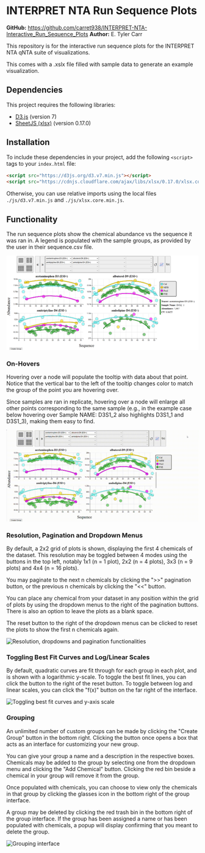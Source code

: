 # INTERPRET NTA Run Sequence Plots

**GitHub:** <https://github.com/carret938/INTERPRET-NTA-Interactive_Run_Sequence_Plots>
**Author:** E. Tyler Carr

This repository is for the interactive run sequence plots for the INTERPRET NTA qNTA suite of visualizations.

This comes with a .xslx file filled with sample data to generate an example visualization.

## Dependencies

This project requires the following libraries:

- [D3.js](https://d3js.org/) (version 7)
- [SheetJS (xlsx)](https://sheetjs.com/) (version 0.17.0)

## Installation

To include these dependencies in your project, add the following `<script>` tags to your `index.html` file:

```html
<script src="https://d3js.org/d3.v7.min.js"></script>
<script src="https://cdnjs.cloudflare.com/ajax/libs/xlsx/0.17.0/xlsx.core.min.js"></script>
```

Otherwise, you can use relative imports using the local files `./js/d3.v7.min.js` and `./js/xlsx.core.min.js`.

## Functionality

The run sequence plots show the chemical abundance vs the sequence it was ran in. A legend is populated with the sample groups, as provided by the user in their sequence.csv file.

![Static 2x2 example of run sequence plots](./resources/static_2x2.png)

### On-Hovers

Hovering over a node will populate the tooltip with data about that point. Notice that the vertical bar to the left of the tooltip changes color to match the group of the point you are hovering over.

Since samples are ran in replicate, hovering over a node will enlarge all other points corresponding to the same sample (e.g., in the example case below hovering over Sample NAME: D3S1_2 also highlights D3S1_1 and D3S1_3), making them easy to find.

![On-hover functionality](./resources/onHovers.gif)

### Resolution, Pagination and Dropdown Menus

By default, a 2x2 grid of plots is shown, displaying the first 4 chemicals of the dataset. This resolution may be toggled between 4 modes using the buttons in the top left, notably 1x1 (n = 1 plot), 2x2 (n = 4 plots), 3x3 (n = 9 plots) and 4x4 (n = 16 plots).

You may paginate to the next n chemicals by clicking the ">>" pagination button, or the previous n chemicals by clicking the "<<" button.

You can place any chemical from your dataset in any position within the grid of plots by using the dropdown menus to the right of the pagination buttons. There is also an option to leave the plots as a blank space.

The reset button to the right of the dropdown menus can be clicked to reset the plots to show the first n chemicals again.

![Resolution, dropdowns and pagination functionalities](./resources/resolution-dropdowns-pagination.gif)

### Toggling Best Fit Curves and Log/Linear Scales

By default, quadratic curves are fit through for each group in each plot, and is shown with a logarithmic y-scale. To toggle the best fit lines, you can click the button to the right of the reset button. To toggle between log and linear scales, you can click the "f(x)" button on the far right of the interface.

![Toggling best fit curves and y-axis scale](./resources/toggle_best_fit_lines_and_linear_log_scale.gif)

### Grouping

An unlimited number of custom groups can be made by clicking the "Create Group" button in the bottom right. Clicking the button once opens a box that acts as an interface for customizing your new group.

You can give your group a name and a description in the respective boxes. Chemicals may be added to the group by selecting one from the dropdown menu and clicking the "Add Chemical" button. Clicking the red bin beside a chemical in your group will remove it from the group.

Once populated with chemicals, you can choose to view only the chemicals in that group by clicking the glasses icon in the bottom right of the group interface.

A group may be deleted by clicking the red trash bin in the bottom right of the group interface. If the group has been assigned a name or has been populated with chemicals, a popup will display confirming that you meant to delete the group.

![Grouping interface](./resources/groups.gif)
